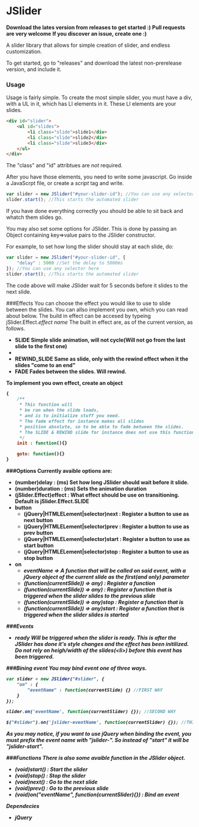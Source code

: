 JSlider
=======
<b>Download the lates version from releases to get started :)</b>
<b>Pull requests are very welcome</b>
<b>If you discover an issue, create one :)</b>

A slider library that allows for simple creation of slider, and endless customization.

To get started, go to "releases" and download the latest non-prerelease version, and include it.

### Usage

Usage is fairly simple. To create the most simple slider, you must have a div, with a UL in it,
which has LI elements in it. These LI elements are your slides.

```html
<div id="slider">
	<ul id="slides">
		<li class="slide">slide1</div>
		<li class="slide">slide2</div>
		<li class="slide">slide3</div>
	</ul>
</div>
```

The "class" and "id" attribtues are *not* required.

After you have those elements, you need to write some javascript. Go inside
a JavaScrpt file, or create a *script* tag and write.

```js
var slider = new JSlider("#your-slider-id"); //You can use any selector here
slider.start(); //This starts the automated slider
```

If you have done everything correctly you should be able to sit back and whatch them slides go.

You may also set some options for JSlider. This is done by passing an Object containing key=>value pairs to the JSlider constructor.

For example, to set how long the slider should stay at each slide, do:

```js
var slider = new JSlider("#your-slider-id", {
	"delay" : 5000 //Set the delay to 5000ms
}); //You can use any selector here
slider.start(); //This starts the automated slider
```

The code above will make JSlider wait for 5 seconds before it slides to the next slide.

###Effects
You can choose the effect you would like to use to slide
between the slides. You can allso implement you own, which you can read about below.
The build in effect can be accesed by typeing jSlider.Effect.<em>effect name</em>
The built in effect are, as of the current version, as follows.
<ul>
	<li><b>SLIDE<b> Simple slide animation, will not cycle(Will not go from the last slide to the first one)<li>
	<li><b>REWIND_SLIDE</b> Same as slide, only with the rewind effect when it the slides "come to an end" </li>
	<li><b>FADE</b> Fades between the slides. Will rewind. </li>
</ul>

To implement you own effect, create an object
```js
{	
	/**
	 * This function will
	 * be ran when the slide loads,
	 * and is to initialize stuff you need.
	 * The fade effect for instance makes all slides
	 * position absolute, so to be able to fade between the slides.
	 * The SLIDE & REWIND slide for instance does not use this function.
	 */
	init : function(){}

	goto: function(){}
}
```

###Options
Currently avaible options are:
<ul>
	<li><b>(number)delay</b> : (ms) Set how long JSlider should wait before it slide.</li>
	<li><b>(number)duration</b> : (ms) Sets the animation duration</li>
	<li><b>(jSlider.Effect)effect</b> : What effect should be use on transitioning. Default is jSlider.Effect.SLIDE</li>
	<li>
		<b>button</b>
		<ul>
			<li><b>(jQuery|HTMLELement|selector)next</b> : Register a button to use as next button</li>
			<li><b>(jQuery|HTMLELement|selector)prev</b> : Register a button to use as prev button</li>
			<li><b>(jQuery|HTMLELement|selector)start</b> : Register a button to use as start button</li>
			<li><b>(jQuery|HTMLELement|selector)stop</b> : Register a button to use as stop button</li>
		</ul>
	</li>
	<li>
		<b>on</b>
		<ul>
			<li><em>eventName<em> => <em>A function that will be called on said event, with a jQuery object of the current slide as the first(and only) parameter</li>
			<li><b>(function(currentSlide)) => any)</b> : Register a function </li>
			<li><b>(function(currentSlide)) => any)</b> : Register a function that is triggered when the slider slides to the previous slide</li>
			<li><b>(function(currentSlide)) => any)stop</b> : Register a function that is </li>
			<li><b>(function(currentSlide)) => any)start</b> : Register a function that is triggered when the slider slides is started</li>
		</ul>
	</li>
</ul>

###Events
<ul>
	<li><b>ready</b> Will be triggered when the slider is ready. This is after the JSlider has done it's style changes and the effect has been initilized. Do not rely on heigh/width of the slides(&lt;li>) before this event has been triggered.</li>
</ul>

###Bining event
**You may bind event one of three ways.**
```js
var slider = new JSlider("#slider", {
	"on" : {
		"eventName" : function(currentSlide) {} //FIRST WAY
	}
});

slider.on('eventName', function(currentSlider) {}); //SECOND WAY

$("#slider").on('jslider-eventName', function(currentSlider) {}); //THIRD WAY

```

As you may notice, if you want to use jQuery when binding the event, you must
prefix the event name with "jslider-". So instead of "start" it will be "jslider-start".


###Functions
There is also some avaible function in the JSlider object.
<ul>
	<li><b>(void)start()</b> : Start the slider </li>
	<li><b>(void)stop()</b> : Stop the slider </li>
	<li><b>(void)next()</b> : Go to the next slide </li>
	<li><b>(void)prev()</b> : Go to the previous slide </li>
	<li><b>(void)on("eventName", function(currentSlider){})</b> : Bind an event </li>
</ul>


<b>Dependecies</b>
<ul>
	<li>jQuery</li>
</ul>
